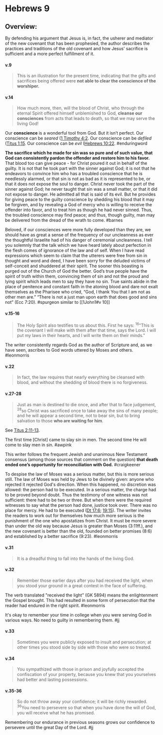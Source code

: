 # Hebrews 9

## Overview:
By defending his argument that Jesus is, in fact, the usherer and mediator of the new covenant that has been prophesied, the author describes the practices and traditions of the old covenant and how Jesus' sacrifice is sufficient and a more perfect fulfillment of it.


#### v.9
>This is an illustration for the present time, indicating that the gifts and sacrifices being offered were **not able to clear the conscience of the worshiper.**

#### v.14
>How much more, then, will the blood of Christ, who through the eternal Spirit offered himself unblemished to God, **cleanse our consciences** from acts that leads to death, so that we may serve the living God!

Our **conscience** is a wonderful tool from God. But it isn’t perfect. Our conscience can be _seared_ ([1 Timothy 4:2](1Timothy4#v.1-2). Our conscience can be _defiled_ ([Titus 1:15](Titus1#v.15). Our conscience can be _evil_ ([Hebrews 10:22](Hebrews10#v.22).
#enduringword 

**The sacrifice which he made for sin was so pure and of such value, that God can consistently pardon the offender and restore him to his favor.** That blood too can give peace - for Christ poured it out in behalf of the guilty. It is not that he took part with the sinner against God; it is not that he endeavors to convince him who has a troubled conscience that he is needlessly alarmed, or that sin is not as bad as it is represented to be, or that it does not expose the soul to danger. Christ never took the part of the sinner against God; he never taught that sin was a small matter, or that it did not expose to danger. He admitted all that is said of its evil. But he provides for giving peace to the guilty conscience by shedding his blood that it may be forgiven, and by revealing a God of mercy who is willing to receive the offender into favor, and to treat him as though he had never sinned. Thus, the troubled conscience may find peace; and thus, though guilty, man may be delivered from the dread of the wrath to come.
#barnes

Beloved, if our consciences were more fully developed than they are, we should have as great a sense of the frequency of our uncleanness as ever the thoughtful Israelite had of his danger of ceremonial uncleanness. I tell you solemnly that the talk which we have heard lately about perfection in the flesh comes of ignorance of the law and of self. When I have read expressions which seem to claim that the utterers were free from sin in thought and word and deed, I have been sorry for the deluded victims of self-conceit and shuddered at their spirit. The sooner this boasting is purged out of the Church of God the better. God’s true people have the spirit of truth within them, convincing them of sin and not the proud and lying spirit which leads men to say they have no sin. True saints abide in the place of penitence and constant faith in the atoning blood and dare not exalt themselves as the Pharisee who cried, “God, I thank You that I am not as other men are.” “There is not a just man upon earth that does good and sins not” (Ecc 7:20).
#spurgeon  similar to [[1John1#v 10]]

#### v.15-16
>The Holy Spirit also testifies to us about this. First he says: <sup>16</sup>"This is the covenant I will make with them after that time, says the Lord. I will put my laws in their hearts, and I will write them on their minds."

The writer consistently regards God as the author of Scripture and, as we have seen, ascribes to God words uttered by Moses and others. 
#leonmorris 

#### v.22
>In fact, the law requires that nearly everything be cleansed with blood, and without the shedding of blood there is no forgiveness.

#### v.27-28
>Just as man is destined to die once, and after that to face judgement, <sup>28</sup>so Christ was sacrificed once to take away the sins of many people; and he will appear a second time, not to bear sin, but to bring salvation to those **who are waiting for him**.

See [Titus 2:11-13](Titus2#v.11-13).

The first time \[Christ\] came to slay sin in men. The second time He will come to slay men in sin.
#awpink

This writer follows the frequent Jewish and unanimous New Testament consensus (among those sources that comment on the question) **that death ended one’s opportunity for reconciliation with God.**
#craigkeener 

To despise the law of Moses was a serious matter, but this is more serious still. The law of Moses was held by Jews to be divinely given: anyone who rejected it rejected God's direction. When this happened, no discretion was allowed: the person had to be executed. In a serious matter, the charge had to be proved beyond doubt. Thus the testimony of one witness was not sufficient: there had to be two or three. But when there were the required witnesses to say what the person had done, justice took over. There was no place for mercy. He had to be executed ([Dt 17:6](Deut17#v.6); [19:15](Deut19#v.15)).
The writer invites the readers to work out for themselves how much more serious is the punishment of the one who apostatizes from Christ. It must be more severe than under the old way because Jesus is greater than Moses (3:11ff.), and the new covenant is better than the old, founded on better promises (8:6) and established by a better sacrifice (9:23).
#leonmorris 

#### v.31
>It is a dreadful thing to fall into the hands of the living God.

#### v.32
>Remember those earlier days after you had received the light, when you stood your ground in a great contest in the face of suffering.

The verb translated "received the light" (GK 5894) means the enlightenment the Gospel brought. This had resulted in some form of persecution that the reader had endured in the right spirit.
#leonmorris 

It's okay to remember your time in college when you were serving God in various ways. No need to guilty in remembering them.
#jj 

#### v.33
>Sometimes you were publicly exposed to insult and persecution; at other times you stood side by side with those who were so treated.

#### v.34
>You sympathized with those in prison and joyfully accepted the confiscation of your property, because you knew that you yourselves had better and lasting possessions.

#### v.35-36
>So do not throw away your confidence; it will be richly rewarded. <sup>36</sup>You need to persevere so that when you have done the will of God, you will receive what he has promised.

Remembering our endurance in previous seasons grows our confidence to persevere until the great Day of the Lord.
#jj 




